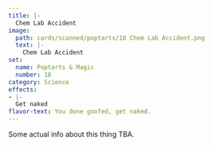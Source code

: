 ```yaml
---
title: |-
  Chem Lab Accident
image: 
  path: cards/scanned/poptarts/18 Chem Lab Accident.png
  text: |-
    Chem Lab Accident
set:
  name: Poptarts & Magic
  number: 18
category: Science
effects: 
- |-
  Get naked
flavor-text: You done goofed, get naked.
---
```

Some actual info about this thing TBA.
